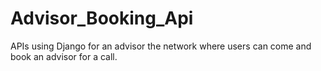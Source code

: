 # Advisor_Booking_Api
APIs using Django for an advisor the network where users can come and book an advisor for a call.
